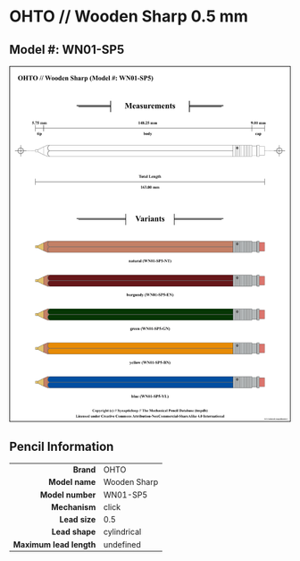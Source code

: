 # OHTO // Wooden Sharp 0.5 mm

## Model #: WN01-SP5

<img src="./wooden-natural-wn01-sp5-0.5-grouped.png">

## Pencil Information

|     |     |
| ---: | :--- |
| **Brand** | OHTO |
| **Model name** | Wooden Sharp |
| **Model number** | WN01-SP5 |
| **Mechanism** | click |
| **Lead size** | 0.5 |
| **Lead shape** | cylindrical |
| **Maximum lead length** | undefined |
